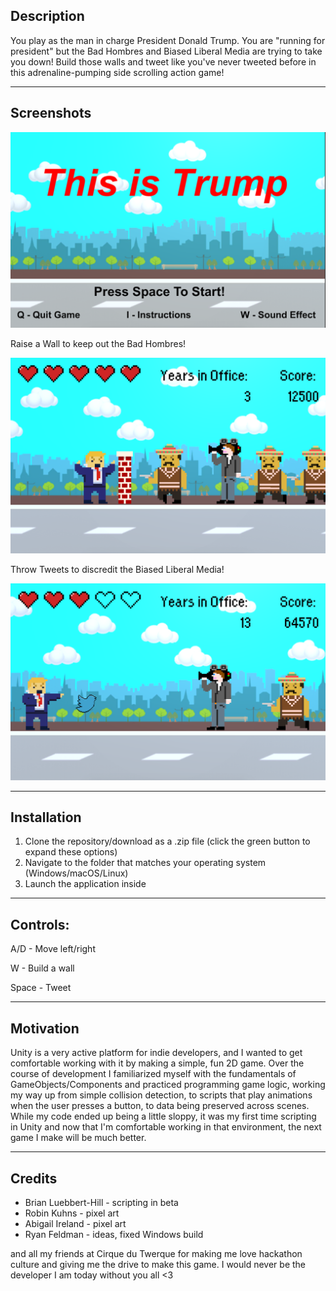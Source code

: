 ## Description

You play as the man in charge President Donald Trump. You are "running for president" but the Bad Hombres and Biased Liberal Media are trying to take you down! Build those walls and tweet like you've never tweeted before in this adrenaline-pumping side scrolling action game!

---

## Screenshots

![Main Menu](Screenshots/MainMenu.png?raw=true "Main Menu")

Raise a Wall to keep out the Bad Hombres!

![Raise A Wall](Screenshots/RaiseAWall.png?raw=true "Raise A Wall")


Throw Tweets to discredit the Biased Liberal Media!

![Throw Tweets](Screenshots/ThrowTweets.png?raw=true "Throw Tweets")

---

## Installation

1. Clone the repository/download as a .zip file (click the green button to expand these options)
2. Navigate to the folder that matches your operating system (Windows/macOS/Linux)
3. Launch the application inside

---

## Controls:

A/D - Move left/right

W - Build a wall

Space - Tweet

---

## Motivation

Unity is a very active platform for indie developers, and I wanted to get comfortable working with it by making a simple, fun 2D game. Over the course of development I familiarized myself with the fundamentals of GameObjects/Components and practiced programming game logic, working my way up from simple collision detection, to scripts that play animations when the user presses a button, to data being preserved across scenes. While my code ended up being a little sloppy, it was my first time scripting in Unity and now that I'm comfortable working in that environment, the next game I make will be much better.

---

## Credits

- Brian Luebbert-Hill - scripting in beta
- Robin Kuhns - pixel art
- Abigail Ireland - pixel art
- Ryan Feldman - ideas, fixed Windows build


and all my friends at Cirque du Twerque for making me love hackathon culture and giving me the drive to make this game. I would never be the developer I am today without you all <3
